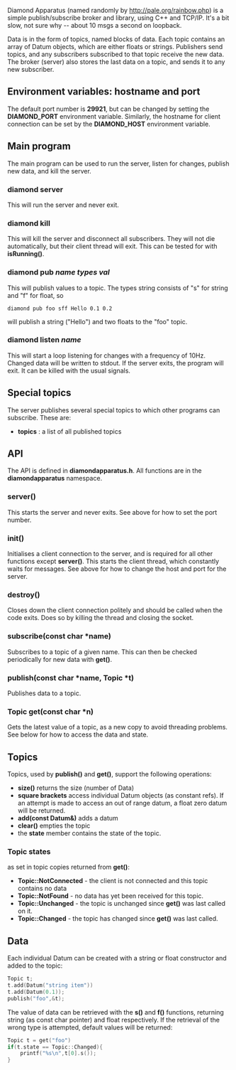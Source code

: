 Diamond Apparatus (named randomly by http://pale.org/rainbow.php)
is a simple publish/subscribe broker and library, using C++ and
TCP/IP. It's a bit slow, not sure why -- about 10 msgs a second
on loopback.

Data is in the form of topics, named blocks of data. Each topic
contains an array of Datum objects, which are either floats or strings.
Publishers send topics, and any subscribers subscribed
to that topic receive the new data. The broker (server) also stores
the last data on a topic, and sends it to any new subscriber.

## Environment variables: hostname and port
The default port number is **29921**, but can be changed by setting
the **DIAMOND_PORT** environment variable. Similarly, the hostname
for client connection can be set by the **DIAMOND_HOST** environment
variable.

## Main program
The main program can be used to run the server, listen for changes,
publish new data, and kill the server.

### diamond server
This will run the server and never exit.

### diamond kill
This will kill the server and disconnect all subscribers. They will
not die automatically, but their client thread will exit. This can
be tested for with **isRunning()**.

### diamond pub _name_ _types_ _val_
This will publish values to a topic. The types string consists of
"s" for string and "f" for float, so 

```
diamond pub foo sff Hello 0.1 0.2
```

will publish a string ("Hello") and two floats to the "foo" topic.

### diamond listen _name_
This will start a loop listening for changes with a frequency of 10Hz.
Changed data will be written to stdout. If the server exits, the program
will exit. It can be killed with the usual signals.

## Special topics
The server publishes several special topics to which other programs
can subscribe. These are:
- **topics** : a list of all published topics


## API
The API is defined in **diamondapparatus.h**. All functions are in
the **diamondapparatus** namespace.

### server()
This starts the server and never exits. See above for how to
set the port number.

### init()
Initialises a client connection to the server, and is required for
all other functions except **server()**. This starts the client thread, which
constantly waits for messages. See above for how to change the host
and port for the server.

### destroy()
Closes down the client connection politely and should be called
when the code exits. Does so by killing the thread and closing the socket.

### subscribe(const char *name)
Subscribes to a topic of a given name. This can then be checked
periodically for new data with **get()**.

### publish(const char *name, Topic *t)
Publishes data to a topic.

### Topic get(const char *n)
Gets the latest value of a topic, as a new copy to avoid threading problems.
See below for how to access the data and state.

## Topics
Topics, used by **publish()** and **get()**, support the following operations:
- **size()** returns the size (number of Data)
- **square brackets** access individual Datum objects (as constant refs). If an
attempt is made to access an out of range datum, a float zero datum will be returned.
- **add(const Datum&)** adds a datum
- **clear()** empties the topic
- the **state** member contains the state of the topic.

### Topic states
as set in topic copies returned from **get()**:
- **Topic::NotConnected** - the client is not connected and this topic contains no data
- **Topic::NotFound** - no data has yet been received for this topic.
- **Topic::Unchanged** - the topic is unchanged since **get()** was last called on it.
- **Topic::Changed** - the topic has changed since **get()** was last called.

## Data
Each individual Datum can be created with a string or float constructor
and added to the topic:

```c++
Topic t;
t.add(Datum("string item"))
t.add(Datum(0.1));
publish("foo",&t);
```

The value of data can be retrieved with the **s()** and **f()**
functions, returning string (as const char pointer) and float
respectively. If the retrieval of the wrong type is attempted,
default values will be returned:

```c++
Topic t = get("foo")
if(t.state == Topic::Changed){
    printf("%s\n",t[0].s());
}   
```
